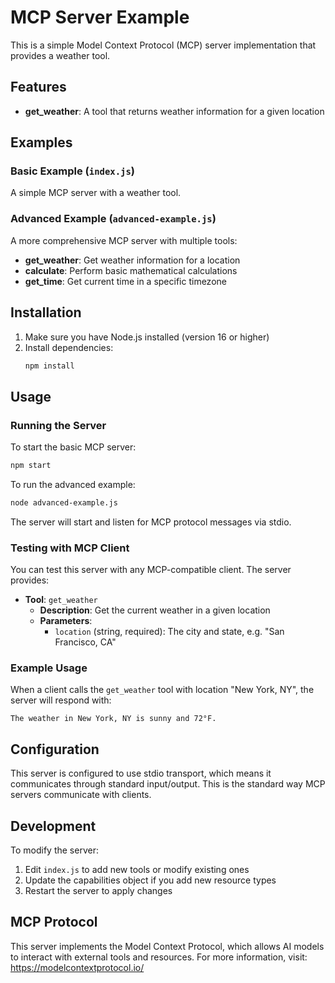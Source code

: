 # MCP Server Example

This is a simple Model Context Protocol (MCP) server implementation that provides a weather tool.

## Features

- **get_weather**: A tool that returns weather information for a given location

## Examples

### Basic Example (`index.js`)
A simple MCP server with a weather tool.

### Advanced Example (`advanced-example.js`)
A more comprehensive MCP server with multiple tools:
- **get_weather**: Get weather information for a location
- **calculate**: Perform basic mathematical calculations
- **get_time**: Get current time in a specific timezone

## Installation

1. Make sure you have Node.js installed (version 16 or higher)
2. Install dependencies:
   ```bash
   npm install
   ```

## Usage

### Running the Server

To start the basic MCP server:

```bash
npm start
```

To run the advanced example:

```bash
node advanced-example.js
```

The server will start and listen for MCP protocol messages via stdio.

### Testing with MCP Client

You can test this server with any MCP-compatible client. The server provides:

- **Tool**: `get_weather`
  - **Description**: Get the current weather in a given location
  - **Parameters**: 
    - `location` (string, required): The city and state, e.g. "San Francisco, CA"

### Example Usage

When a client calls the `get_weather` tool with location "New York, NY", the server will respond with:
```
The weather in New York, NY is sunny and 72°F.
```

## Configuration

This server is configured to use stdio transport, which means it communicates through standard input/output. This is the standard way MCP servers communicate with clients.

## Development

To modify the server:

1. Edit `index.js` to add new tools or modify existing ones
2. Update the capabilities object if you add new resource types
3. Restart the server to apply changes

## MCP Protocol

This server implements the Model Context Protocol, which allows AI models to interact with external tools and resources. For more information, visit: https://modelcontextprotocol.io/